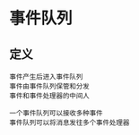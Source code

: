 <!--
Author: 闫刚 (yes7rose@sina.com)
事件队列.md (c) 2020
Desc: 事件队列
Created:  2020-12-02T13:13:55.992Z
Modified: !date!
-->

# 事件队列

## 定义
    
    事件产生后进入事件队列
    事件由事件队列保管和分发
    事件和事件处理器的中间人
    
    一个事件队列可以接收多种事件
    事件队列可以将消息发往多个事件处理器